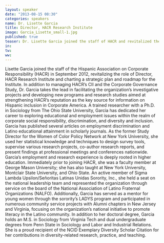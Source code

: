 ```yaml
---
layout: speaker
date: "2013-08-15 08:30"
categories: speakers
name: Dr. Lisette Garcia
title: Director, HACR Research Institute
image: Garcia_Lisette_small-1.jpg
published: true
teaser: Dr. Lisette Garcia joined the staff of HACR and revitalized the role of Director and charted a strategic plan and roadmap for the Institute.
in:
tw:
ww: 
---
```

Lisette Garcia joined the staff of the Hispanic Association on Corporate Responsibility (HACR) in September 2012, revitalizing the role of Director, HACR Research Institute and charting a strategic plan and roadmap for the Institute. In addition to managing HACR’s CII and the Corporate Governance Study, Dr. Garcia takes the lead in facilitating the organization’s investigative projects and developing new programs and research studies aimed at strengthening HACR’s reputation as the key source for information on Hispanic inclusion in Corporate America.
A trained researcher with a Ph.D. in Sociology from The Ohio State University, Garcia has dedicated her career to exploring educational and employment issues within the realm of corporate social responsibility, discrimination, and diversity and inclusion. Garcia has published several articles on employment discrimination and Latino educational attainment in scholarly journals.
As the former Study Director for the Women of Color Policy Network at New York University, she used her statistical knowledge and techniques to design survey tools, supervise various research projects, co-author research reports, and present findings at professional meetings and conferences nationwide.
Garcia’s employment and research experience is deeply rooted in higher education. Immediately prior to joining HACR, she was a faculty member at George Mason University; she has also taught at New York University, Montclair State University, and Ohio State.
An active member of Sigma Lambda Upsilon/Señoritas Latinas Unidas Sorority, Inc., she held a seat on the national leadership team and represented the organization through service on the board of the National Association of Latino Fraternal Organizations (NALFO). Additionally, Garcia has served as a mentor for young women through the sorority’s LADYS program and participated in numerous community service projects with Alumni chapters in New Jersey and Virginia, focusing on the organization’s national initiative to promote literacy in the Latino community.
In addition to her doctoral degree, Garcia holds an M.S. in Sociology from Virginia Tech and dual undergraduate degrees from Penn State in Sociology and Labor and Industrial Relations. She is a proud recipient of the NCID Exemplary Diversity Scholar Citation for her contributions in diversity-related research, practice, and teaching.

